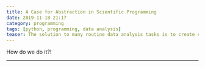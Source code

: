 ```yaml
---
title: A Case for Abstraction in Scientific Programming
date: 2019-11-18 21:17
category: programming
tags: [python, programming, data analysis]
teaser: The solution to many routine data analysis tasks is to create cookiecutter templates of both data and operations on data. By writing classes that parallel the the fields of data and the analysis we perform, data analysis can become easily reproducible and maintainable.
---
```


How do we do it?!

---